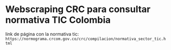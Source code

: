 # Webscraping CRC para consultar normativa TIC Colombia

link de página con la normativa tic:
 `https://normograma.crcom.gov.co/crc/compilacion/normativa_sector_tic.html`